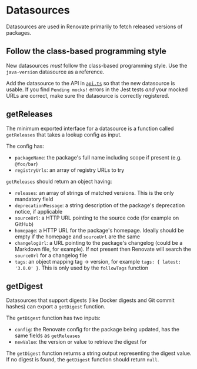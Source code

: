 # Datasources

Datasources are used in Renovate primarily to fetch released versions of packages.

## Follow the class-based programming style

New datasources _must_ follow the class-based programming style.
Use the `java-version` datasource as a reference.

Add the datasource to the API in [`api.ts`](api.ts) so that the new datasource is usable.
If you find `Pending mocks!` errors in the Jest tests _and_ your mocked URLs are correct, make sure the datasource is correctly registered.

## getReleases

The minimum exported interface for a datasource is a function called `getReleases` that takes a lookup config as input.

The config has:

- `packageName`: the package's full name including scope if present (e.g. `@foo/bar`)
- `registryUrls`: an array of registry URLs to try

`getReleases` should return an object having:

- `releases`: an array of strings of matched versions. This is the only mandatory field
- `deprecationMessage`: a string description of the package's deprecation notice, if applicable
- `sourceUrl`: a HTTP URL pointing to the source code (for example on GitHub)
- `homepage`: a HTTP URL for the package's homepage. Ideally should be empty if the homepage and `sourceUrl` are the same
- `changelogUrl`: a URL pointing to the package's changelog (could be a Markdown file, for example). If not present then Renovate will search the `sourceUrl` for a changelog file
- `tags`: an object mapping tag -> version, for example `tags: { latest: '3.0.0' }`. This is only used by the `followTags` function

## getDigest

Datasources that support digests (like Docker digests and Git commit hashes) can export a `getDigest` function.

The `getDigest` function has two inputs:

- `config`: the Renovate config for the package being updated, has the same fields as `getReleases`
- `newValue`: the version or value to retrieve the digest for

The `getDigest` function returns a string output representing the digest value.
If no digest is found, the `getDigest` function should return `null`.
